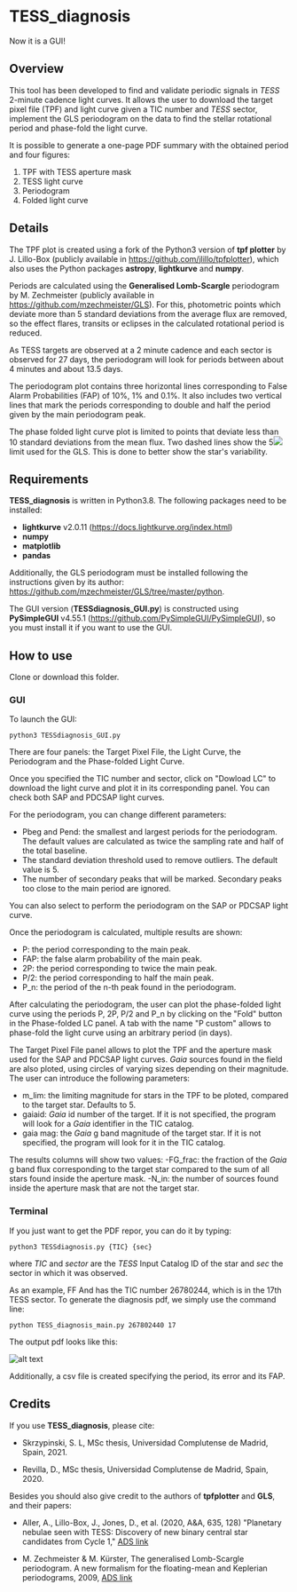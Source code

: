 # TESS_diagnosis

Now it is a GUI!

## Overview

This tool has been developed to find and validate periodic signals in *TESS* 2-minute cadence light curves. It allows the user to download the target pixel file (TPF) and light curve given a TIC number and *TESS* sector, implement the GLS periodogram on the data to find the stellar rotational period and phase-fold the light curve. 

It is possible to generate a one-page PDF summary with 
the obtained period and four figures:
1. TPF with TESS aperture mask
2. TESS light curve
3. Periodogram
4. Folded light curve

## Details

The TPF plot is created using a fork of the Python3 version of **tpf plotter** by J. Lillo-Box (publicly available in https://github.com/jlillo/tpfplotter), which also uses the Python packages **astropy**, **lightkurve** and **numpy**.

Periods are calculated using the **Generalised Lomb-Scargle** periodogram by M. Zechmeister (publicly available in https://github.com/mzechmeister/GLS). For this, photometric points which deviate more than 5 standard deviations from the average flux are removed, so the effect flares, transits or eclipses in the calculated rotational period is reduced. 

As TESS targets are observed at a 2 minute cadence and each sector is observed for 27 days, the periodogram will look for periods between about 4 minutes and about 13.5 days. 

The periodogram plot contains three horizontal lines corresponding to False Alarm Probabilities (FAP) of 10%, 1% and 0.1%. It also includes two vertical lines that mark the periods corresponding to double and half the period given by the main periodogram peak. 

The phase folded light curve plot is limited to points that deviate less than 10 standard deviations from the mean flux. Two dashed lines show the 5<img src="https://render.githubusercontent.com/render/math?math=\sigma"> limit used for the GLS. This is done to better show the star's variability.

## Requirements

**TESS_diagnosis** is written in Python3.8. The following packages need to be installed:
- **lightkurve** v2.0.11 (https://docs.lightkurve.org/index.html)
- **numpy**
- **matplotlib**
- **pandas**

Additionally, the GLS periodogram must be installed following the instructions given by its author: https://github.com/mzechmeister/GLS/tree/master/python.  

The GUI version (**TESSdiagnosis_GUI.py**) is constructed using **PySimpleGUI** v4.55.1 (https://github.com/PySimpleGUI/PySimpleGUI), so you must install it if you want to use the GUI. 

## How to use

Clone or download this folder. 

### GUI

To launch the GUI:

```
python3 TESSdiagnosis_GUI.py
```
There are four panels: the Target Pixel File, the Light Curve, the Periodogram and the Phase-folded Light Curve. 

Once you specified the TIC number and sector, click on "Dowload LC" to download the light curve and plot it in its corresponding panel. You can check both SAP and PDCSAP light curves. 

For the periodogram, you can change different parameters:
- Pbeg and Pend: the smallest and largest periods for the periodogram. The default values are calculated as twice the sampling rate and half of the total baseline.
- The standard deviation threshold used to remove outliers. The default value is 5.  
- The number of secondary peaks that will be marked. Secondary peaks too close to the main period are ignored. 

You can also select to perform the periodogram on the SAP or PDCSAP light curve. 

Once the periodogram is calculated, multiple results are shown:
- P: the period corresponding to the main peak.
- FAP: the false alarm probability of the main peak.
- 2P: the period corresponding to twice the main peak.
- P/2: the period corresponding to half the main peak.
- P_n: the period of the n-th peak found in the periodogram. 

After calculating the periodogram, the user can plot the phase-folded light curve using the periods P, 2P, P/2 and P_n by clicking on the "Fold" button in the Phase-folded LC panel. A tab with the name "P custom" allows to phase-fold the light curve using an arbitrary period (in days). 

The Target Pixel File panel allows to plot the TPF and the aperture mask used for the SAP and PDCSAP light curves. *Gaia* sources found in the field are also ploted, using circles of varying sizes depending on their magnitude. The user can introduce the following parameters:
- m_lim: the limiting magnitude for stars in the TPF to be ploted, compared to the target star. Defaults to 5.
- gaiaid: *Gaia* id number of the target. If it is not specified, the program will look for a *Gaia* identifier in the TIC catalog. 
- gaia mag: the *Gaia* g band magnitude of the target star. If it is not specified, the program will look for it in the TIC catalog. 

The results columns will show two values:
-FG_frac: the fraction of the *Gaia* g band flux corresponding to the target star compared to the sum of all stars found inside the aperture mask. 
-N_in: the number of sources found inside the aperture mask that are not the target star. 

### Terminal

If you just want to get the PDF repor, you can do it by typing:

```
python3 TESSdiagnosis.py {TIC} {sec}
```
where *TIC* and *sector* are the *TESS* Input Catalog ID of the star and *sec* the sector in which it was observed. 

As an example, FF And has the TIC number 26780244, which is in the 17th TESS sector. To generate the diagnosis pdf, we simply use the command line:

```
python TESS_diagnosis_main.py 267802440 17
```
The output pdf looks like this: 

![alt text](https://github.com/SLSkrzypinski/TESS_diagnosis/blob/master/EampleTIC267802440/TIC_267802440_S_17_summary.png)

Additionally, a csv file is created specifying the period, its error and its FAP. 

## Credits

If you use **TESS_diagnosis**, please cite:

- Skrzypinski, S. L, MSc thesis, Universidad Complutense de Madrid, 
Spain, 2021.

- Revilla, D., MSc thesis, Universidad Complutense de Madrid, Spain, 2020.

Besides you should also give credit to the authors of **tpfplotter** and **GLS**, 
and their papers:

- Aller, A., Lillo-Box, J., Jones, D., et al. (2020, A&A, 635, 128) "Planetary nebulae seen with TESS: Discovery of new binary central star candidates from Cycle 1," [ADS link](https://ui.adsabs.harvard.edu/abs/2020A%26A...635A.128A/abstract)

- M. Zechmeister & M. Kürster, The generalised Lomb-Scargle periodogram. A new formalism for the floating-mean and Keplerian periodograms, 2009, [ADS link](https://ui.adsabs.harvard.edu/abs/2009A%26A...496..577Z/abstract)


















